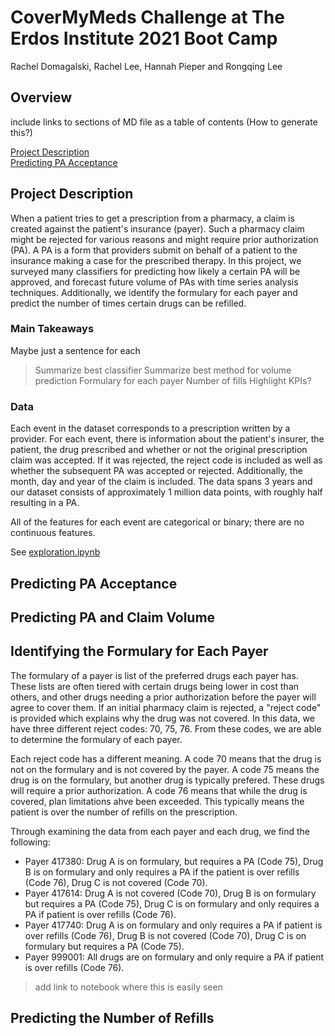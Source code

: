 # CoverMyMeds Challenge at The Erdos Institute 2021 Boot Camp
Rachel Domagalski, Rachel Lee, Hannah Pieper and Rongqing Lee

## Overview 
include links to sections of MD file as a table of contents (How to generate this?) 

[Project Description](#headers)  
[Predicting PA Acceptance](#headers)  

## Project Description

When a patient tries to get a prescription from a pharmacy, a claim is created against the patient's insurance (payer). Such a pharmacy claim might be rejected for various reasons and might require prior authorization (PA). A PA is a form that providers submit on behalf of a patient to the insurance making a case for the prescribed therapy. In this project, we surveyed many classifiers for predicting how likely a certain PA will be approved, and forecast future volume of PAs with time series analysis techniques. Additionally, we identify the formulary for each payer and predict the number of times certain drugs can be refilled.

### Main Takeaways
Maybe just a sentence for each
> Summarize best classifier 
> Summarize best method for volume prediction 
> Formulary for each payer 
>  Number of fills 
>  Highlight KPIs? 

### Data 
Each event in the dataset corresponds to a prescription written by a provider. For each event, there is information about the patient's insurer, the patient, the drug prescribed and whether or not the original prescription claim was accepted. If it was rejected, the reject code is included as well as whether the subsequent PA was accepted or rejected. Additionally, the month, day and year of the claim is included. The data spans 3 years and our dataset consists of approximately 1 million data points, with roughly half resulting in a PA. 

All of the features for each event are categorical or binary; there are no continuous features. 

See [exploration.ipynb](https://github.com/domagal9/cmm_pa/blob/main/exploration.ipynb)

## Predicting PA Acceptance 

## Predicting PA and Claim Volume 

## Identifying the Formulary for Each Payer 
The formulary of a payer is list of the preferred drugs each payer has. These lists are often tiered with certain drugs being lower in cost than others, and other drugs needing a prior authorization before the payer will agree to cover them. If an initial pharmacy claim is rejected, a "reject code" is provided which explains why the drug was not covered. In this data, we have three different reject codes: 70, 75, 76. From these codes, we are able to determine the formulary of each payer. 

Each reject code has a different meaning. A code 70 means that the drug is not on the formulary and is not covered by the payer. A code 75 means the drug is on the formulary, but another drug is typically prefered. These drugs will require a prior authorization. A code 76 means that while the drug is covered, plan limitations ahve been exceeded. This typically means the patient is over the number of refills on the prescription. 

Through examining the data from each payer and each drug, we find the following: 
* Payer 417380: Drug A is on formulary, but requires a PA (Code 75), Drug B is on formulary and only requires a PA if the patient is over refills (Code 76), Drug C is not covered (Code 70).
* Payer 417614: Drug A is not covered (Code 70), Drug B is on formulary but requires a PA (Code 75), Drug C is on formulary and only requires a PA if patient is over refills (Code 76). 
* Payer 417740: Drug A is on formulary and only requires a PA if patient is over refills (Code 76), Drug B is not covered (Code 70), Drug C is on formulary but requires a PA (Code 75). 
* Payer 999001: All drugs are on formulary and only require a PA if patient is over refills (Code 76). 

> add link to notebook where this is easily seen 

## Predicting the Number of Refills













